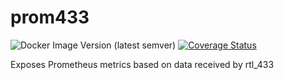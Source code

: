 # prom433

![Docker Image Version (latest semver)](https://img.shields.io/docker/v/andrewjw/prom433)
[![Coverage Status](https://coveralls.io/repos/github/andrewjw/prom433/badge.svg?branch=master)](https://coveralls.io/github/andrewjw/prom433?branch=master)

Exposes Prometheus metrics based on data received by rtl_433
